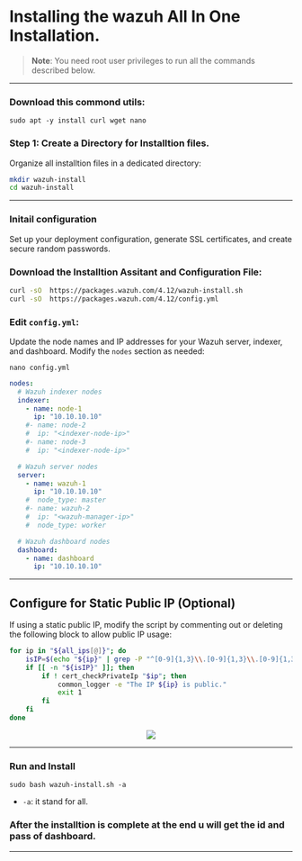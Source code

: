 # Installing the wazuh All In One Installation.

> **Note**: You need root user privileges to run all the commands described below.

---

### Download this commond utils:
```
sudo apt -y install curl wget nano
```

### Step 1: Create a Directory for Installtion files.
Organize all installtion files in a dedicated directory:

```bash
mkdir wazuh-install
cd wazuh-install
```

---

### Initail configuration
Set up your deployment configuration, generate SSL certificates, and create secure random passwords.

### Download the Installtion Assitant and Configuration File:

```bash
curl -sO  https://packages.wazuh.com/4.12/wazuh-install.sh
curl -sO  https://packages.wazuh.com/4.12/config.yml
```
### Edit `config.yml`:
Update the node names and IP addresses for your Wazuh server, indexer, and dashboard. Modify the `nodes` section as needed:
```
nano config.yml
```

```yaml
nodes:
  # Wazuh indexer nodes
  indexer:
    - name: node-1
      ip: "10.10.10.10"
    #- name: node-2
    #  ip: "<indexer-node-ip>"
    #- name: node-3
    #  ip: "<indexer-node-ip>"

  # Wazuh server nodes
  server:
    - name: wazuh-1
      ip: "10.10.10.10"
    #  node_type: master
    #- name: wazuh-2
    #  ip: "<wazuh-manager-ip>"
    #  node_type: worker

  # Wazuh dashboard nodes
  dashboard:
    - name: dashboard
      ip: "10.10.10.10"
```

---

## Configure for Static Public IP (Optional)
If using a static public IP, modify the script by commenting out or deleting the following block to allow public IP usage:

```bash
for ip in "${all_ips[@]}"; do
    isIP=$(echo "${ip}" | grep -P "^[0-9]{1,3}\\.[0-9]{1,3}\\.[0-9]{1,3}\\.[0-9]{1,3}$")
    if [[ -n "${isIP}" ]]; then
        if ! cert_checkPrivateIp "$ip"; then
            common_logger -e "The IP ${ip} is public."
            exit 1
        fi
    fi
done
```
<div align="center">
  <img src="https://github.com/user-attachments/assets/84040969-831b-414e-8843-5b35dad2308a"></img>
</div>


---

### Run and Install

```
sudo bash wazuh-install.sh -a 
```

* `-a`: it stand for all.

### After the installtion is complete at the end u will get the id and pass of dashboard.
---
